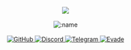 <p align="center">
  <a href="https://discord.com/users/1171261965767807028"> <img align="center" src="https://lanyard.kyrie25.me/api/1171261965767807028?waveColor=222&waveSpotifyColor=212121&gradient=fff&borderRadius=25px&bg=000"/></a>
  <br>
  <br>
  <img src="https://komarev.com/ghpvc/?username=rtmonly&color=gray&style=plastic" alt=":name" />
  <br>
  <br>
  <a href="https://github.com/rtmonly">
    <img src="https://img.shields.io/badge/-GitHub-black?style=plastic&logo=github&logoColor=white" alt="GitHub" />
  </a>
  <a href="https://discord.com/users/1171261965767807028">
    <img src="https://img.shields.io/badge/-Discord-black?style=plastic&logo=discord&logoColor=white" alt="Discord" />
  </a>
  <a href="https://t.me/burn">
    <img src="https://img.shields.io/badge/-Telegram-black?style=plastic&logo=telegram&logoColor=white" alt="Telegram" />
  </a>
  <a href="https://rtm.gg/">
    <img src="https://img.shields.io/badge/-evade-black?style=plastic&logo=Google%20Gemini&web=white&logoColor=white&link=https://evade.rest/" alt="Evade" />
  </a>
</p>
